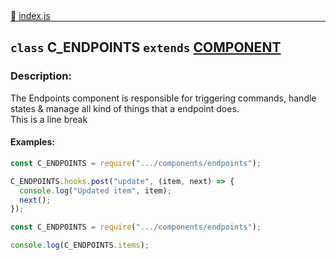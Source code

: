 <div class="mb-0">
    🔗 <a class="source-code" target="_blank"
        href="https://github.com/OpenHausIO/backend/blob/dev&#x2F;components&#x2F;endpoints&#x2F;index.js">index.js</a>
</div>
<hr style="margin: 0 !important" />

<!-- CLASS -->

<!-- GENERAL -->
## `class` C_ENDPOINTS  `extends`  [COMPONENT](backend/system/component/class.component.js)  
### Description:

The Endpoints component is responsible for triggering commands, handle states & manage all kind of things that a endpoint does.<br />
This is a line break

<!-- GENERAL -->

<!-- PARAMETER -->
<!-- PARAMETER -->

<!-- PROPERTIES -->
<!-- PROPERTIES -->

<!-- EVENTS -->
<!-- EVENTS -->

<!-- EXAMPLES -->
#### Examples:
        
```js
const C_ENDPOINTS = require(".../components/endpoints");

C_ENDPOINTS.hooks.post("update", (item, next) => {
  console.log("Updated item", item);
  next();
});
```

        
```js
const C_ENDPOINTS = require(".../components/endpoints");

console.log(C_ENDPOINTS.items);
```
<!-- EXAMPLES -->

<!-- LINKS -->
<!-- LINKS -->

<!-- CLASS -->



<!-- METHODS -->
<!-- METHODS -->